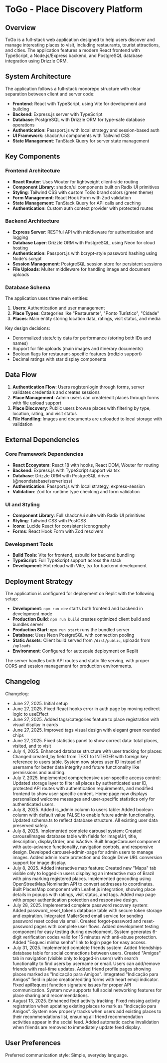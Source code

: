 # ToGo - Place Discovery Platform

## Overview

ToGo is a full-stack web application designed to help users discover and manage interesting places to visit, including restaurants, tourist attractions, and cities. The application features a modern React frontend with TypeScript, a Node.js/Express backend, and PostgreSQL database integration using Drizzle ORM.

## System Architecture

The application follows a full-stack monorepo structure with clear separation between client and server code:

- **Frontend**: React with TypeScript, using Vite for development and building
- **Backend**: Express.js server with TypeScript
- **Database**: PostgreSQL with Drizzle ORM for type-safe database operations
- **Authentication**: Passport.js with local strategy and session-based auth
- **UI Framework**: shadcn/ui components with Tailwind CSS
- **State Management**: TanStack Query for server state management

## Key Components

### Frontend Architecture
- **React Router**: Uses Wouter for lightweight client-side routing
- **Component Library**: shadcn/ui components built on Radix UI primitives
- **Styling**: Tailwind CSS with custom ToGo brand colors (green theme)
- **Form Management**: React Hook Form with Zod validation
- **State Management**: TanStack Query for API calls and caching
- **Authentication**: Custom auth context provider with protected routes

### Backend Architecture
- **Express Server**: RESTful API with middleware for authentication and logging
- **Database Layer**: Drizzle ORM with PostgreSQL, using Neon for cloud hosting
- **Authentication**: Passport.js with bcrypt-style password hashing using Node's scrypt
- **Session Management**: PostgreSQL session store for persistent sessions
- **File Uploads**: Multer middleware for handling image and document uploads

### Database Schema
The application uses three main entities:

1. **Users**: Authentication and user management
2. **Place Types**: Categories like "Restaurante", "Ponto Turístico", "Cidade"
3. **Places**: Main entity storing location data, ratings, visit status, and media

Key design decisions:
- Denormalized state/city data for performance (storing both IDs and names)
- Support for file uploads (main images and itinerary documents)
- Boolean flags for restaurant-specific features (rodizio support)
- Decimal ratings with star display components

## Data Flow

1. **Authentication Flow**: Users register/login through forms, server validates credentials and creates sessions
2. **Place Management**: Admin users can create/edit places through forms with file upload support
3. **Place Discovery**: Public users browse places with filtering by type, location, rating, and visit status
4. **File Handling**: Images and documents are uploaded to local storage with validation

## External Dependencies

### Core Framework Dependencies
- **React Ecosystem**: React 18 with hooks, React DOM, Wouter for routing
- **Backend**: Express.js with TypeScript support via tsx
- **Database**: Drizzle ORM with PostgreSQL driver (@neondatabase/serverless)
- **Authentication**: Passport.js with local strategy, express-session
- **Validation**: Zod for runtime type checking and form validation

### UI and Styling
- **Component Library**: Full shadcn/ui suite with Radix UI primitives
- **Styling**: Tailwind CSS with PostCSS
- **Icons**: Lucide React for consistent iconography
- **Forms**: React Hook Form with Zod resolvers

### Development Tools
- **Build Tools**: Vite for frontend, esbuild for backend bundling
- **TypeScript**: Full TypeScript support across the stack
- **Development**: Hot reload with Vite, tsx for backend development

## Deployment Strategy

The application is configured for deployment on Replit with the following setup:

- **Development**: `npm run dev` starts both frontend and backend in development mode
- **Production Build**: `npm run build` creates optimized client build and bundles server
- **Production Start**: `npm run start` runs the bundled server
- **Database**: Uses Neon PostgreSQL with connection pooling
- **Static Assets**: Client build served from `/dist/public`, uploads from `/uploads`
- **Environment**: Configured for autoscale deployment on Replit

The server handles both API routes and static file serving, with proper CORS and session management for production environments.

## Changelog

Changelog:
- June 27, 2025. Initial setup
- June 27, 2025. Fixed React hooks error in auth page by moving redirect logic to useEffect
- June 27, 2025. Added tags/categories feature to place registration with visual display in cards
- June 27, 2025. Improved tags visual design with elegant green rounded chips
- June 27, 2025. Fixed statistics panel to show correct data: total places, visited, and to visit
- July 4, 2025. Enhanced database structure with user tracking for places: Changed created_by field from TEXT to INTEGER with foreign key reference to users table. System now stores user ID instead of username for better data integrity and future functionality like permissions and auditing.
- July 7, 2025. Implemented comprehensive user-specific access control: Updated storage layer to filter all places by authenticated user ID, protected API routes with authentication requirements, and modified frontend to show user-specific content. Home page now displays personalized welcome messages and user-specific statistics only for authenticated users.
- July 8, 2025. Added is_admin column to users table: Added boolean column with default value FALSE to enable future admin functionality. Updated schema.ts to reflect database structure. All existing user data preserved safely.
- July 8, 2025. Implemented complete carousel system: Created carouselImages database table with fields for imageUrl, title, description, displayOrder, and isActive. Built ImageCarousel component with auto-advance functionality, navigation controls, and responsive design. Developed carousel-admin-page for admin users to manage images. Added admin route protection and Google Drive URL conversion support for image display.
- July 8, 2025. Added interactive map feature: Created new "Mapa" tab visible only to logged-in users displaying an interactive map of Brazil with pins marking registered places. Implemented geocoding using OpenStreetMap/Nominatim API to convert addresses to coordinates. Built PlacesMap component with Leaflet.js integration, showing place details in popups with ratings, visit status, and tags. Added map page with proper authentication protection and responsive design.
- July 28, 2025. Implemented complete password recovery system: Added password_reset_tokens database table with secure token storage and expiration. Integrated MailerSend email service for sending password reset codes via email. Created forgot-password and reset-password pages with complete user flows. Added development testing component for easy testing during development. System generates 6-digit verification codes valid for 15 minutes with anti-abuse protection. Added "Esqueci minha senha" link to login page for easy access.
- July 31, 2025. Implemented complete friends system: Added friendships database table for social connections between users. Created "Amigos" tab in navigation (visible only to logged-in users) with search functionality to find users by username or email. Users can add/remove friends with real-time updates. Added friend profile pages showing places marked as "Indicação para Amigos". Integrated "Indicação para Amigos" field in place creation/editing forms with heart emoji indicator. Fixed apiRequest function signature issues for proper API communication. System now supports full social networking features for place sharing and recommendations.
- August 13, 2025. Enhanced feed activity tracking: Fixed missing activity registration when updating existing places to mark as "Indicação para Amigos". System now properly tracks when users add existing places to their recommendations list, ensuring all friend recommendation activities appear in the social feed. Added automatic cache invalidation when friends are removed to immediately update feed display.

## User Preferences

Preferred communication style: Simple, everyday language.